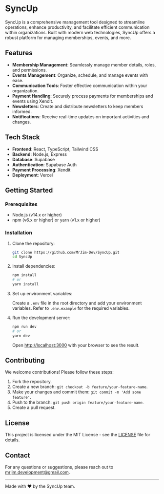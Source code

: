 # SyncUp

SyncUp is a comprehensive management tool designed to streamline operations, enhance productivity, and facilitate efficient communication within organizations. Built with modern web technologies, SyncUp offers a robust platform for managing memberships, events, and more.

## Features

- **Membership Management**: Seamlessly manage member details, roles, and permissions.
- **Events Management**: Organize, schedule, and manage events with ease.
- **Communication Tools**: Foster effective communication within your organization.
- **Payment Handling**: Securely process payments for memberships and events using Xendit.
- **Newsletters**: Create and distribute newsletters to keep members informed.
- **Notifications**: Receive real-time updates on important activities and changes.

## Tech Stack

- **Frontend**: React, TypeScript, Tailwind CSS
- **Backend**: Node.js, Express
- **Database**: Supabase
- **Authentication**: Supabase Auth
- **Payment Processing**: Xendit
- **Deployment**: Vercel

## Getting Started

### Prerequisites

- Node.js (v14.x or higher)
- npm (v6.x or higher) or yarn (v1.x or higher)

### Installation

1. Clone the repository:

    ```bash
    git clone https://github.com/MrJim-Dev/SyncUp.git
    cd SyncUp
    ```

2. Install dependencies:

    ```bash
    npm install
    # or
    yarn install
    ```

3. Set up environment variables:

    Create a `.env` file in the root directory and add your environment variables. Refer to `.env.example` for the required variables.

4. Run the development server:

    ```bash
    npm run dev
    # or
    yarn dev
    ```

    Open [http://localhost:3000](http://localhost:3000) with your browser to see the result.

## Contributing

We welcome contributions! Please follow these steps:

1. Fork the repository.
2. Create a new branch: `git checkout -b feature/your-feature-name`.
3. Make your changes and commit them: `git commit -m 'Add some feature'`.
4. Push to the branch: `git push origin feature/your-feature-name`.
5. Create a pull request.

## License

This project is licensed under the MIT License - see the [LICENSE](LICENSE) file for details.

## Contact

For any questions or suggestions, please reach out to [mrjim.development@gmail.com](mailto:mrjim.development@gmail.com).

---

Made with ❤️ by the SyncUp team.

